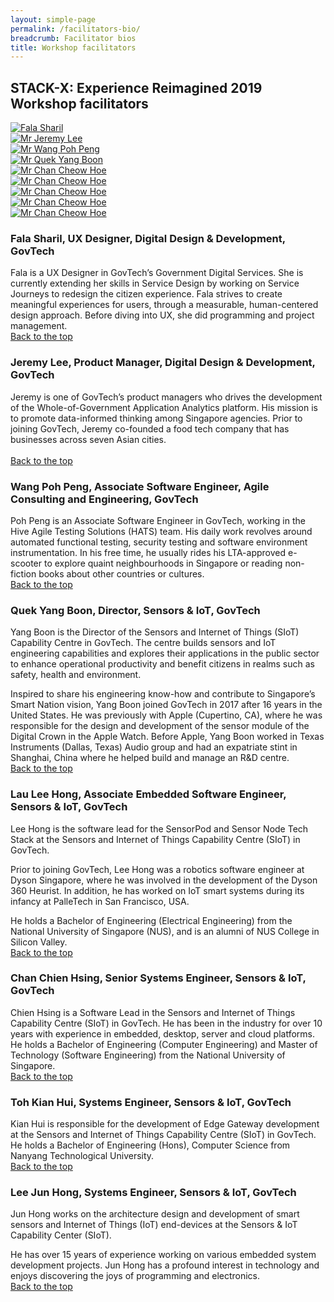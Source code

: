 ```yaml
---
layout: simple-page
permalink: /facilitators-bio/
breadcrumb: Facilitator bios
title: Workshop facilitators 
---
```


## **STACK-X: Experience Reimagined 2019 Workshop facilitators**
<a id="backto-top"></a>
<div class="row">
    <div class="col is-4">
        <a href="#fala-sharil">
            <img src="/images/Fala-Sharil.jpg" alt="Fala Sharil">
        </a>
    </div>
    <div class="col is-4">
        <a href="#jeremy-lee">
            <img src="/images/JeremyLee.jpg" alt="Mr Jeremy Lee">
        </a>
    </div>
    <div class="col is-4">
        <a href="#poh-peng">
            <img src="/images/Poh-Peng.jpg" alt="Mr Wang Poh Peng">
        </a>
    </div>
</div>
<div class="row">
    <div class="col is-4">
        <a href="#yang-boon">
            <img src="/images/YangBoon.jpg" alt="Mr Quek Yang Boon">
        </a>
    </div>
    <div class="col is-4">
        <a href="https://www.google.com">
            <img src="/images/Cheow-Hoe.jpg" alt="Mr Chan Cheow Hoe">
        </a>
    </div>
    <div class="col is-4">
        <a href="https://www.google.com">
            <img src="/images/Cheow-Hoe.jpg" alt="Mr Chan Cheow Hoe">
        </a>
    </div>
</div>
<div class="row">
    <div class="col is-4">
        <a href="https://www.google.com">
            <img src="/images/Cheow-Hoe.jpg" alt="Mr Chan Cheow Hoe">
        </a>
    </div>
    <div class="col is-4">
        <a href="https://www.google.com">
            <img src="/images/Cheow-Hoe.jpg" alt="Mr Chan Cheow Hoe">
        </a>
    </div>
    <div class="col is-4">
        <a href="https://www.google.com">
            <img src="/images/Cheow-Hoe.jpg" alt="Mr Chan Cheow Hoe">
        </a>
    </div>
</div>

<a id="fala-shahril"></a>
### **Fala Sharil, UX Designer, Digital Design & Development, GovTech**
Fala is a UX Designer in GovTech’s Government Digital Services. She is currently extending her skills in Service Design by working on Service Journeys to redesign the citizen experience. Fala strives to create meaningful experiences for users, through a measurable, human-centered design approach. Before diving into UX, she did programming and project management.<br>
[Back to the top](#backto-top)
<a id="jeremy-lee"></a>
### **Jeremy Lee, Product Manager, Digital Design & Development, GovTech**
Jeremy is one of GovTech’s product managers who drives the development of the Whole-of-Government Application Analytics platform. His mission is to promote data-informed thinking among Singapore agencies. Prior to joining GovTech, Jeremy co-founded a food tech company that has businesses across seven Asian cities.<br>  
[Back to the top](#backto-top)
<a id="poh-peng"></a>
### **Wang Poh Peng, Associate Software Engineer, Agile Consulting and Engineering, GovTech**
Poh Peng is an Associate Software Engineer in GovTech, working in the Hive Agile Testing Solutions (HATS) team. His daily work revolves around automated functional testing, security testing and software environment instrumentation. 
In his free time, he usually rides his LTA-approved e-scooter to explore quaint neighbourhoods in Singapore or reading non-fiction books about other countries or cultures.<br>
[Back to the top](#backto-top)
<a id="yang-boon"></a>
### **Quek Yang Boon, Director, Sensors & IoT, GovTech**
Yang Boon is the Director of the Sensors and Internet of Things (SIoT) Capability Centre in GovTech. The centre builds sensors and IoT engineering capabilities and explores their applications in the public sector to enhance operational productivity and benefit citizens in realms such as safety, health and environment.

Inspired to share his engineering know-how and contribute to Singapore’s Smart Nation vision, Yang Boon joined GovTech in 2017 after 16 years in the United States. He was previously with Apple (Cupertino, CA), where he was responsible for the design and development of the sensor module of the Digital Crown in the Apple Watch. Before Apple, Yang Boon worked in Texas Instruments (Dallas, Texas) Audio group and had an expatriate stint in Shanghai, China where he helped build and manage an R&D centre.<br>
[Back to the top](#backto-top)
<a id="lee-hong"></a>
### **Lau Lee Hong, Associate Embedded Software Engineer, Sensors & IoT, GovTech**
Lee Hong is the software lead for the SensorPod and Sensor Node Tech Stack at the Sensors and Internet of Things Capability Centre (SIoT) in GovTech.

Prior to joining GovTech, Lee Hong was a robotics software engineer at Dyson Singapore, where he was involved in the development of the Dyson 360 Heurist. In addition, he has worked on IoT smart systems during its infancy at PalleTech in San Francisco, USA.

He holds a Bachelor of Engineering (Electrical Engineering) from the National University of Singapore (NUS), and is an alumni of NUS College in Silicon Valley.<br>
[Back to the top](#backto-top)
<a id="chien-hsing"></a>
### **Chan Chien Hsing, Senior Systems Engineer, Sensors & IoT, GovTech**
Chien Hsing is a Software Lead in the Sensors and Internet of Things Capability Centre (SIoT) in GovTech. He has been in the industry for over 10 years with experience in embedded, desktop, server and cloud platforms.
He holds a Bachelor of Engineering (Computer Engineering) and Master of Technology (Software Engineering) from the National University of Singapore.<br>
[Back to the top](#backto-top)
<a id="kian-hui"></a>
### **Toh Kian Hui, Systems Engineer, Sensors & IoT, GovTech**
Kian Hui is responsible for the development of Edge Gateway development at the Sensors and Internet of Things Capability Centre (SIoT) in GovTech.
He holds a Bachelor of Engineering (Hons), Computer Science from Nanyang Technological University.<br>
[Back to the top](#backto-top)
<a id="jun-hong"></a>
### **Lee Jun Hong, Systems Engineer, Sensors & IoT, GovTech**
Jun Hong works on the architecture design and development of smart sensors and Internet of Things (IoT) end-devices at the Sensors & IoT Capability Center (SIoT).

He has over 15 years of experience working on various embedded system development projects. Jun Hong has a profound interest in technology and enjoys discovering the joys of programming and electronics.<br>
[Back to the top](#backto-top)
